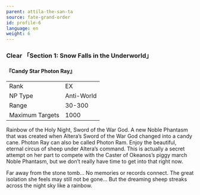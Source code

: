 ```yaml
---
parent: attila-the-san-ta
source: fate-grand-order
id: profile-6
language: en
weight: 6
---
```


### Clear 「Section 1: Snow Falls in the Underworld」

#### 『Candy Star Photon Ray』

<table>
  <tr><td>Rank</td><td>EX</td></tr>
  <tr><td>NP Type</td><td>Anti-World</td></tr>
  <tr><td>Range</td><td>30-300</td></tr>
  <tr><td>Maximum Targets</td><td>1000</td></tr>
</table>

Rainbow of the Holy Night, Sword of the War God.
A new Noble Phantasm that was created when Altera’s Sword of the War God changed into a candy cane.
Photon Ray can also be called Photon Ram.
Enjoy the beautiful, eternal circus of sheep under Altera’s command.
This is actually a secret attempt on her part to compete with the Caster of Okeanos’s piggy march Noble Phantasm, but we don’t really have time to get into that right now.

Far away from the stone tomb…
No memories or records connect.
The great isolation she feels may still not be gone…
But the dreaming sheep streaks across the night sky like a rainbow.
